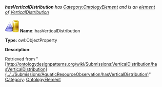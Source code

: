___hasVerticalDistribution__ has [Category:OntologyElement](../../Category/OntologyElement "Category:OntologyElement") and is an [element of](../../Property/ElementOf "Property:ElementOf") [VerticalDistribution](../../Submissions/VerticalDistribution "Submissions:VerticalDistribution")_


  




[![ObjectProperty](../../images/thumb/c/c3/ObjectProperty.gif/45px-ObjectProperty.gif)](../../Image/ObjectProperty.gif "ObjectProperty")
__Name__: hasVerticalDistribution 


__Type:__ owl:ObjectProperty 


__Description__: 





Retrieved from "[http://ontologydesignpatterns.org/wiki/Submissions:VerticalDistribution/hasVerticalDistribution](../../Submissions/AquaticResourceObservation/hasVerticalDistribution)"
 [Category](http://ontologydesignpatterns.org/wiki/Special:Categories "Special:Categories"): [OntologyElement](../../Category/OntologyElement "Category:OntologyElement")